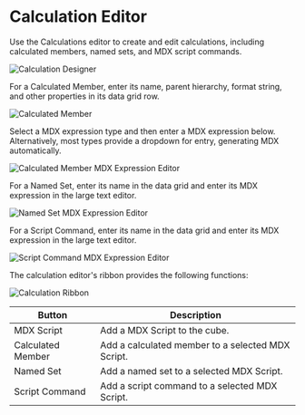 # Calculation Editor

Use the Calculations editor to create and edit calculations, including calculated members, named sets, and MDX script commands.

![Calculation Designer](https://varigencecom.blob.core.windows.net/images-mistdocumentation-editoroverviews/Calculation1.png)

For a Calculated Member, enter its name, parent hierarchy, format string, and other properties in its data grid row.

![Calculated Member](https://varigencecom.blob.core.windows.net/images-mistdocumentation-editoroverviews/Calculation2.png)

Select a MDX expression type and then enter a MDX expression below. Alternatively, most types provide a dropdown for entry, generating MDX automatically.

![Calculated Member MDX Expression Editor](https://varigencecom.blob.core.windows.net/images-mistdocumentation-editoroverviews/Calculation3.png)

For a Named Set, enter its name in the data grid and enter its MDX expression 
in the large text editor.

![Named Set MDX Expression Editor](https://varigencecom.blob.core.windows.net/images-mistdocumentation-editoroverviews/Calculation4.png)

For a Script Command, enter its name in the data grid and enter its MDX 
expression in the large text editor.

![Script Command MDX Expression Editor](https://varigencecom.blob.core.windows.net/images-mistdocumentation-editoroverviews/Calculation5.png)

The calculation editor's ribbon provides the following functions:

![Calculation Ribbon](https://varigencecom.blob.core.windows.net/images-mistdocumentation-editoroverviews/Calculation6.png)

Button | Description
--- | ---
MDX Script | Add a MDX Script to the cube.
Calculated Member | Add a calculated member to a selected MDX Script.
Named Set | Add a named set to a selected MDX Script.
Script Command | Add a script command to a selected MDX Script.